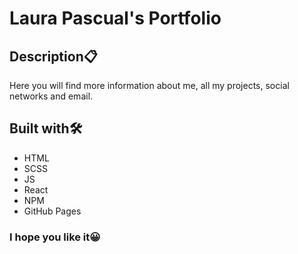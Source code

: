 # Laura Pascual's Portfolio

## Description📋

Here you will find more information about me, all my projects, social networks and email.

## Built with🛠️
- HTML
- SCSS
- JS
- React
- NPM
- GitHub Pages

### I hope you like it😀
